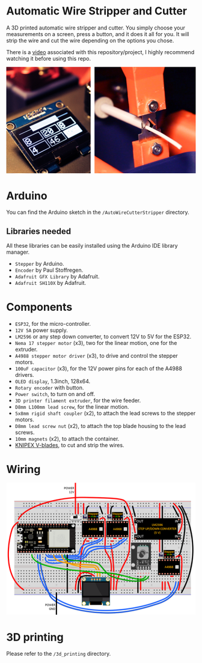# Automatic Wire Stripper and Cutter

A 3D printed automatic wire stripper and cutter. You simply choose your measurements on a screen, press a button, and it does it all for you. It will strip the wire and cut the wire depending on the options you chose.


There is a [video](https://youtu.be/pbuzLy1ktKM) associated with this repository/project, I highly recommend watching it before using this repo.

[![Video](readme_imgs/thumbnail.png)](https://youtu.be/pbuzLy1ktKM "Automatic_wire_stripper_cutter")


# Arduino

You can find the Arduino sketch in the `/AutoWireCutterStripper` directory.


## Libraries needed

All these libraries can be easily installed using the Arduino IDE library manager.

- `Stepper` by Arduino.
- `Encoder` by Paul Stoffregen.
- `Adafruit GFX Library` by Adafruit.
- `Adafruit SH110X` by Adafruit.


# Components

- `ESP32`, for the micro-controller.
- `12V 5A` power supply.
- `LM2596` or any step down converter, to convert 12V to 5V for the ESP32.
- `Nema 17 stepper motor` (x3), two for the linear motion, one for the extruder.
- `A4988 stepper motor driver` (x3), to drive and control the stepper motors.
- `100uF capacitor` (x3), for the 12V power pins for each of the A4988 drivers.
- `OLED display`, 1.3inch, 128x64.
- `Rotary encoder` with button.
- `Power switch`, to turn on and off.
- `3D printer filament extruder`, for the wire feeder.
- `D8mm L100mm lead screw`, for the linear motion.
- `5x8mm rigid shaft coupler` (x2), to attach the lead screws to the stepper motors.
- `D8mm lead screw nut` (x2), to attach the top blade housing to the lead screws.
- `10mm magnets` (x2), to attach the container.
- [KNIPEX V-blades](https://www.amazon.co.uk/gp/product/B00161GBDW/ref=ppx_yo_dt_b_search_asin_image?ie=UTF8&th=1), to cut and strip the wires.


# Wiring

<img src="readme_imgs/breadboard.png">



# 3D printing

Please refer to the `/3d_printing` directory.